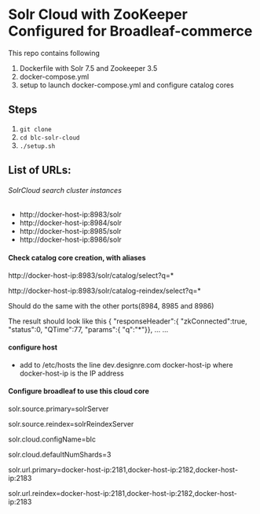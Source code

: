 # Solr Cloud with ZooKeeper Configured for Broadleaf-commerce
This repo contains following

1. Dockerfile with Solr 7.5 and Zookeeper 3.5
2. docker-compose.yml
3. setup to launch docker-compose.yml and configure catalog cores


## Steps

1. `git clone`
2. `cd blc-solr-cloud`
3. `./setup.sh`


## List of URLs:

###### SolrCloud search cluster instances
- http://docker-host-ip:8983/solr
- http://docker-host-ip:8984/solr
- http://docker-host-ip:8985/solr
- http://docker-host-ip:8986/solr

#### Check catalog core creation, with aliases

http://docker-host-ip:8983/solr/catalog/select?q=*

http://docker-host-ip:8983/solr/catalog-reindex/select?q=*

Should do the same with the other ports(8984, 8985 and 8986)

The result should look like this
{
  "responseHeader":{
    "zkConnected":true,
    "status":0,
    "QTime":77,
    "params":{
      "q":"*"}},
	  ...
	  ...
	  
#### configure host
*  add to /etc/hosts the line dev.designre.com docker-host-ip
where docker-host-ip is the IP address

#### Configure broadleaf to use this cloud core

solr.source.primary=solrServer

solr.source.reindex=solrReindexServer

solr.cloud.configName=blc

solr.cloud.defaultNumShards=3

solr.url.primary=docker-host-ip:2181,docker-host-ip:2182,docker-host-ip:2183

solr.url.reindex=docker-host-ip:2181,docker-host-ip:2182,docker-host-ip:2183
